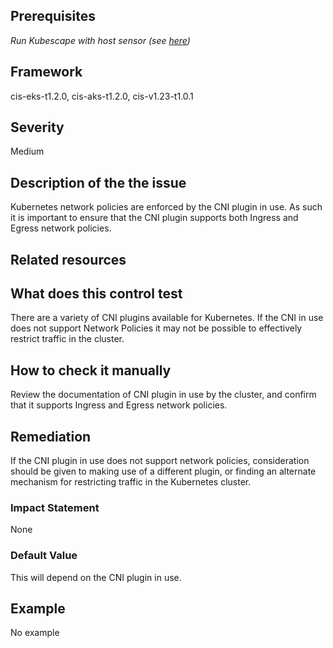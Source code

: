 ## Prerequisites
 *Run Kubescape with host sensor (see [here](https://hub.armo.cloud/docs/host-sensor))*
 
## Framework
cis-eks-t1.2.0, cis-aks-t1.2.0, cis-v1.23-t1.0.1
 
## Severity
Medium

## Description of the the issue
Kubernetes network policies are enforced by the CNI plugin in use. As such it is important to ensure that the CNI plugin supports both Ingress and Egress network policies.
 
## Related resources

 
## What does this control test
There are a variety of CNI plugins available for Kubernetes. If the CNI in use does not support Network Policies it may not be possible to effectively restrict traffic in the cluster.
 
## How to check it manually
Review the documentation of CNI plugin in use by the cluster, and confirm that it supports Ingress and Egress network policies.
## Remediation
If the CNI plugin in use does not support network policies, consideration should be given to making use of a different plugin, or finding an alternate mechanism for restricting traffic in the Kubernetes cluster.
 
### Impact Statement
None
### Default Value
This will depend on the CNI plugin in use.
## Example
No example
